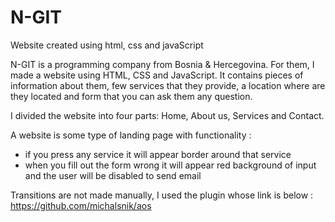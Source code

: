 # N-GIT
Website created using html, css and javaScript

N-GIT is a programming company from Bosnia & Hercegovina. For them, I made a website using HTML, CSS and JavaScript. It contains pieces of information about them, 
few services that they provide, a location where are they located and form that you can ask them any question.

I divided the website into four parts: Home, About us, Services and Contact. 

A website is some type of landing page with functionality : 
- if you press any service it will appear border around that service
- when you fill out the form wrong it will appear red background of input and the user will be disabled to send email

Transitions are not made manually, I used the plugin whose link is below : 
https://github.com/michalsnik/aos

